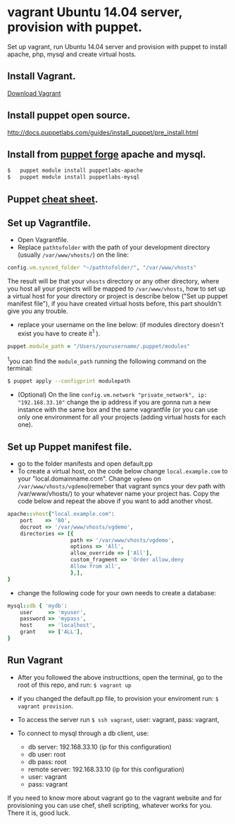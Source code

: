 # vagrant Ubuntu 14.04 server, provision with puppet. 
Set up vagrant, run Ubuntu 14.04 server and provision with puppet to install apache, php, mysql and create virtual hosts.

## Install Vagrant.

[Download Vagrant](https://www.vagrantup.com/downloads.html)

## Install puppet open source.

http://docs.puppetlabs.com/guides/install_puppet/pre_install.html

## Install from [puppet forge](https://forge.puppetlabs.com/) apache and mysql.
```bash
$	puppet module install puppetlabs-apache
$	puppet module install puppetlabs-mysql
```

## Puppet [cheat sheet](https://docs.puppetlabs.com/puppet_core_types_cheatsheet.pdf).

## Set up Vagrantfile.
+   Open Vagrantfile.
+   Replace `pathtofolder` with the path of your development directory (usually `/var/www/vhosts/`) on the line:
```ruby
config.vm.synced_folder "~/pathtofolder/", "/var/www/vhosts" 
```
The result will be that your `vhosts` directory or any other directory, where you host all your projects will be mapped to `/var/www/vhosts`, how to set up a virtual host for your directory or project is describe below ("Set up puppet manifest file"), if you have created virtual hosts before, this part shouldn't give you any trouble.

+  replace your username on the line below: (if modules directory doesn't exist you have to create it<sup>1</sup> ).
```ruby
puppet.module_path = "/Users/yourusername/.puppet/modules"
```
<sup>1</sup>you can find the `module_path` running the following command on the terminal:
```bash
$ puppet apply --configprint modulepath
```

+   (Optional) On the line `config.vm.network "private_network", ip: "192.168.33.10"` change the ip address if you are gonna run a new instance with the same box and the same vagrantfile (or you can use only one environment for all your projects (adding virtual hosts for each one).

## Set up Puppet manifest file.
+   go to the folder manifests and open default.pp
+   To create a virtual host, on the code below change `local.example.com` to your "local.domainname.com". Change `vgdemo` on `/var/www/vhosts/vgdemo`(remeber that vagrant syncs your dev path with /var/www/vhosts/) to your whatever name your project has. Copy the code below and repeat the above if you want to add another vhost.
```ruby
apache::vhost{"local.example.com":  
    port    => '80',
    docroot => '/var/www/vhosts/vgdemo',
    directories => [{
                    path => '/var/www/vhosts/vgdemo',
                    options => 'All',                                       
                    allow_override => ['All'],
                    custom_fragment => 'Order allow,deny
                    Allow from all',
                    },],    
}
```

+ change the following code for your own needs to create a database:
```ruby
mysql::db { 'mydb':
    user     => 'myuser',
    password => 'mypass',
    host     => 'localhost',
    grant    => ['ALL'],
}
```
## Run Vagrant
+   After you followed the above instructtions, open the terminal, go to the root of this repo, and run:
`$ vagrant up`

+   if you changed the default.pp file, to provision your enviroment run:
`$  vagrant provision`.

+   To access the server run `$ ssh vagrant`, user: vagrant, pass: vagrant,
+   To connect to mysql through a db client, use:
    *   db server: 192.168.33.10 (ip for this configuration)
    *   db user: root
    *   db pass: root
    *   remote server: 192.168.33.10 (ip for this configuration)
    *   user: vagrant
    *   pass: vagrant

If you need to know more about vagrant go to the vagrant website and for provisioning you can use chef, shell scripting, whatever works for you. There it is, good luck. 
